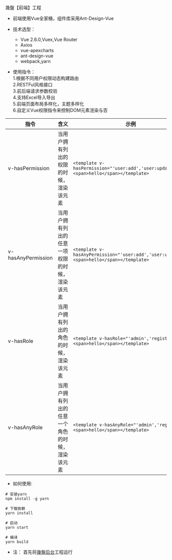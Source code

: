 幾盤【前端】工程

- 前端使用Vue全家桶，组件库采用Ant-Design-Vue

- 技术选型：
    * Vue 2.6.0,Vuex,Vue Router
    * Axios
    * vue-apexcharts
    * ant-design-vue
    * webpack,yarn

- 使用指令：  
1.根据不同用户权限动态构建路由  
2.RESTFul风格接口  
3.前后端请求参数校验  
4.支持Excel导入导出  
5.前端页面布局多样化，主题多样化  
6.自定义Vue权限指令来控制DOM元素渲染与否  

指令 | 含义| 示例
---|---|---
v-hasPermission | 当用户拥有列出的权限的时候，渲染该元素 |`<template v-hasPermission="'user:add','user:update'"><span>hello</span></template>`
v-hasAnyPermission | 当用户拥有列出的任意一项权限的时候，渲染该元素 |`<template v-hasAnyPermission="'user:add','user:update'"><span>hello</span></template>`
v-hasRole | 当用户拥有列出的角色的时候，渲染该元素 |`<template v-hasRole="'admin','register'"><span>hello</span></template>`
v-hasAnyRole | 当用户拥有列出的任意一个角色的时候，渲染该元素 |`<template v-hasAnyRole="'admin','register'"><span>hello</span></template>`

- 如何使用:  
~~~
# 安装yarn
npm install -g yarn

# 下载依赖
yarn install

# 启动
yarn start

# 编译
yarn build
~~~
- 注： 首先将[幾盤后台](https://github.com/Mileworks/MK-II-Backend)工程运行